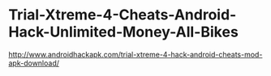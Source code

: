 # Trial-Xtreme-4-Cheats-Android-Hack-Unlimited-Money-All-Bikes
http://www.androidhackapk.com/trial-xtreme-4-hack-android-cheats-mod-apk-download/
